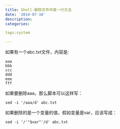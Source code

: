 ```yaml
---
title: Shell-删除文件中某一行方法
date: '2014-07-10'
description:
categories:

tags:system

---
```


如果有一个abc.txt文件，内容是:

	aaa
	bbb
	ccc
	ddd
	eee
	fff

如果要删除aaa，那么脚本可以这样写：

	sed -i '/aaa/d' abc.txt

如果删除的是一个变量的值，假如变量是var，应该写成：

	sed -i '/'"$var"'/d' abc.txt

